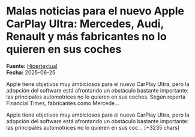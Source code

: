 # Malas noticias para el nuevo Apple CarPlay Ultra: Mercedes, Audi, Renault y más fabricantes no lo quieren en sus coches

**Fuente:** [Hipertextual](http://hipertextual.com/2025/06/fabricantes-coches-no-quieren-apple-carplay-ultra)  
**Fecha:** 2025-06-25

Apple tiene objetivos muy ambiciosos para el nuevo CarPlay Ultra, pero la adopción del software está afrontando un obstáculo bastante importante: las principales automotrices no lo quieren en sus coches. Según reporta Financial Times, fabricantes como Mercede…

Apple tiene objetivos muy ambiciosos para el nuevo CarPlay Ultra, pero la adopción del software está afrontando un obstáculo bastante importante: las principales automotrices no lo quieren en sus coc… [+3235 chars]
